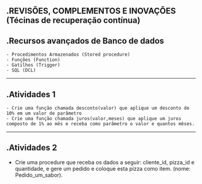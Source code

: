 .REVISÕES, COMPLEMENTOS E INOVAÇÕES (Técinas de recuperação contínua)
------------
.Recursos avançados de Banco de dados
------------
	- Procedimentos Armazenados (Stored procedure)
	- Funções (Function)
	- Gatilhos (Trigger)
	- SQL (DCL)
------------
.Atividades 1
------------
	- Crie uma função chamada desconto(valor) que aplique um desconto de 10% em um valor de parâmetro
	- Crie uma função chamada juros(valor,meses) que aplique um juros composto de 1% ao mês e receba como parâmetro o valor e quantos mêses.
------------
.Atividades 2
------------
- Crie uma procedure que receba os dados a seguir: cliente_id, pizza_id e quantidade, e gere um pedido e coloque esta pizza como item. (nome: Pedido_um_sabor).